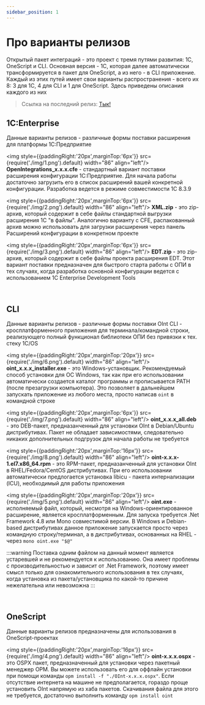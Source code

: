 ```yaml
---
sidebar_position: 1
---
```


# Про варианты релизов

Открытый пакет интеграций - это проект с тремя путями развития: 1С, OneScript и CLI. Основная версия - 1С, которая далее автоматически трансформируется в пакет для OneScript, а из него - в CLI приложение. Каждый из этих путей имеет свои варианты распространения - всего их 8: 3 для 1С, 4 для CLI и 1 для OneScript. Здесь приведены описания каждого из них

>Ссылка на последний релиз: [Тык!](https://github.com/Bayselonarrend/OpenIntegrations/releases/latest)

## 1С:Enterprise
Данные варианты релизов - различные формы поставки расширения для платформы 1С:Предприятие

<img style={{paddingRight:'20px',marginTop:'6px'}} src={require('./img/1.png').default} width="86" align="left"/>
**OpenIntegrations_x.x.x.cfe** - стандартный вариант поставки расширения конфигурации 1С:Предприятие. Для начала работы достаточно загрузить его в список расширений вашей конкретной конфигурации. Разработка ведется в режиме совместимости 1С 8.3.9

<img style={{paddingRight:'20px',marginTop:'6px'}} src={require('./img/2.png').default} width="86" align="left"/>
**XML.zip** - это zip-архив, который содержит в себе файлы стандартной выгрузки расширения 1С "в файлы". Аналогично варианту с CFE, распакованный архив можно использовать для загрузки расширения через панель Расширений конфигурации в конкретном проекте

<img style={{paddingRight:'20px',marginTop:'6px'}} src={require('./img/3.png').default} width="86" align="left"/>
**EDT.zip** - это zip-архив, который содержит в себе файлы проекта расширения EDT. Этот вариант поставки предназначен для быстрого старта работы с ОПИ в тех случаях, когда разработка основной конфигурации ведется с использованием 1C Enterprise Development Tools

<br/>

## CLI
Данные варианты релизов - различные формы поставки OInt CLI - кросплатформенного приложения для терминала/командной строки, реализующего полный функционал библиотеки ОПИ без привязки к тех. стеку 1С/OS

<img style={{paddingRight:'20px',marginTop:'20px'}} src={require('./img/6.png').default} width="86" align="left"/>
**oint_x.x.x_installer.exe** - это Windows-установщик. Рекомендуемый способ установки для ОС Windows, так как при его использовании автоматически создается каталог программы и прописывается PATH (после презагрузки компьютера). Это позволяет в дальнейшем запускать приложение из любого места, просто написав `oint` в командной строке

<img style={{paddingRight:'20px',marginTop:'6px'}} src={require('./img/7.png').default} width="86" align="left"/>
**oint_x.x.x_all.deb** - это DEB-пакет, предназанченный для установки OInt в Debian/Ubuntu дистрибутивах. Пакет не обладает зависимостями, следовательно никаких дополнительных подгрузок для начала работы не требуется

<img style={{paddingRight:'20px',marginTop:'16px'}} src={require('./img/8.png').default} width="86" align="left"/>
**oint-x.x.x-1.el7.x86_64.rpm** - это RPM-пакет, предназанченный для установки OInt в RHEL/Fedora/CentOS дистрибутивах. При его использовании автоматически предлогается установка libicu - пакета интернализации (ICU), необходимый для работы приложения

<img style={{paddingRight:'20px',marginTop:'20px'}} src={require('./img/5.png').default} width="86" align="left"/>
**oint.exe** - исполняемый файл, который, несмотря на Windows-ориентированное расширение, является кросплатформенным. Для запуска требуется .Net Framework 4.8 или Mono совместимой версии. В Windows и Debian-based дистрибутивах данное приложение запускается просто через командную строку/терминал, а в дистрибутивах, основанных на RHEL - через ```mono oint.exe "$@"```

:::warning
Поставка одним файлом на данный момент является устаревшей и не рекомендуется к использованию. Она имеет проблемы с производительностью и зависит от .Net Framework, поэтому имеет смысл только для ознакомительного использования в тех случаях, когда установка из пакета/установщика по какой-то причине нежелательна или невозможна
:::

<br/>


## OneScript
Данные варианты релизов предназначены для использования в OneScript-проектах

<img style={{paddingRight:'20px',marginTop:'16px'}} src={require('./img/4.png').default} width="86" align="left"/>
**oint-x.x.x.ospx** - это OSPX пакет, предназначенный для установки через пакетный менеджер OPM. Вы можете использовать его для оффлайн установки при помощи команды
``` opm install -f "./OInt-x.x.x.ospx" ```.
Если отсутствие интернета на машине не предполагается, гораздо проще установить OInt напрямую из хаба пакетов. Скачивания файла для этого не требуется, достаточно выполнить команду ``` opm install oint ```



<br/>